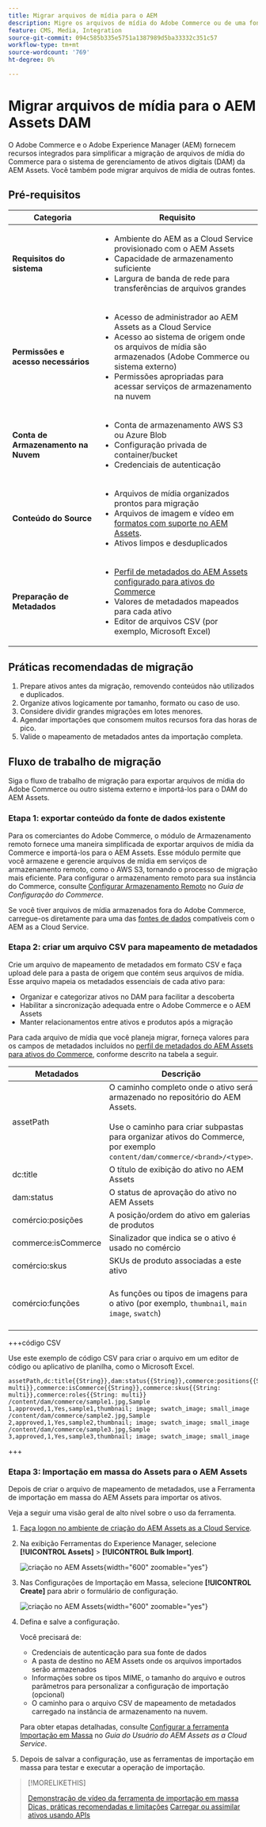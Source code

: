 ```yaml
---
title: Migrar arquivos de mídia para o AEM
description: Migre os arquivos de mídia do Adobe Commerce ou de uma fonte externa para o AEM Assets DAM.
feature: CMS, Media, Integration
source-git-commit: 094c585b335e5751a1387989d5ba33332c351c57
workflow-type: tm+mt
source-wordcount: '769'
ht-degree: 0%

---
```


# Migrar arquivos de mídia para o AEM Assets DAM

O Adobe Commerce e o Adobe Experience Manager (AEM) fornecem recursos integrados para simplificar a migração de arquivos de mídia do Commerce para o sistema de gerenciamento de ativos digitais (DAM) da AEM Assets. Você também pode migrar arquivos de mídia de outras fontes.

## Pré-requisitos

| Categoria | Requisito |
|----------|-------------|
| **Requisitos do sistema** | <ul><li>Ambiente do AEM as a Cloud Service provisionado com o AEM Assets</li><li>Capacidade de armazenamento suficiente</li><li>Largura de banda de rede para transferências de arquivos grandes</li></ul> |
| **Permissões e acesso necessários** | <ul><li>Acesso de administrador ao AEM Assets as a Cloud Service</li><li>Acesso ao sistema de origem onde os arquivos de mídia são armazenados (Adobe Commerce ou sistema externo)</li><li>Permissões apropriadas para acessar serviços de armazenamento na nuvem</li></ul> |
| **Conta de Armazenamento na Nuvem** | <ul><li>Conta de armazenamento AWS S3 ou Azure Blob</li><li>Configuração privada de container/bucket</li><li>Credenciais de autenticação</li></ul> |
| **Conteúdo do Source** | <ul><li>Arquivos de mídia organizados prontos para migração</li><li>Arquivos de imagem e vídeo em <a href="https://experienceleague.adobe.com/en/docs/experience-manager-cloud-service/content/assets/file-format-support#image-formats">formatos com suporte no AEM Assets</a>.</li><li>Ativos limpos e desduplicados</li></li> |
| **Preparação de Metadados** | <ul><li><a href="https://experienceleague.adobe.com/en/docs/commerce-admin/content-design/aem-asset-management/getting-started/aem-assets-configure-aem">Perfil de metadados do AEM Assets configurado para ativos do Commerce</a></li><li>Valores de metadados mapeados para cada ativo</li><li>Editor de arquivos CSV (por exemplo, Microsoft Excel)</li></ul> |

## Práticas recomendadas de migração

1. Prepare ativos antes da migração, removendo conteúdos não utilizados e duplicados.
1. Organize ativos logicamente por tamanho, formato ou caso de uso.
1. Considere dividir grandes migrações em lotes menores.
1. Agendar importações que consomem muitos recursos fora das horas de pico.
1. Valide o mapeamento de metadados antes da importação completa.

## Fluxo de trabalho de migração

Siga o fluxo de trabalho de migração para exportar arquivos de mídia do Adobe Commerce ou outro sistema externo e importá-los para o DAM do AEM Assets.

### Etapa 1: exportar conteúdo da fonte de dados existente

Para os comerciantes do Adobe Commerce, o módulo de Armazenamento remoto fornece uma maneira simplificada de exportar arquivos de mídia da Commerce e importá-los para o AEM Assets. Esse módulo permite que você armazene e gerencie arquivos de mídia em serviços de armazenamento remoto, como o AWS S3, tornando o processo de migração mais eficiente. Para configurar o armazenamento remoto para sua instância do Commerce, consulte [Configurar Armazenamento Remoto](https://experienceleague.adobe.com/en/docs/commerce-operations/configuration-guide/storage/remote-storage/remote-storage-aws-s3) no *Guia de Configuração do Commerce*.

Se você tiver arquivos de mídia armazenados fora do Adobe Commerce, carregue-os diretamente para uma das [fontes de dados](https://experienceleague.adobe.com/en/docs/experience-manager-cloud-service/content/assets/assets-view/bulk-import-assets-view#prerequisites) compatíveis com o AEM as a Cloud Service.

### Etapa 2: criar um arquivo CSV para mapeamento de metadados

Crie um arquivo de mapeamento de metadados em formato CSV e faça upload dele para a pasta de origem que contém seus arquivos de mídia. Esse arquivo mapeia os metadados essenciais de cada ativo para:

- Organizar e categorizar ativos no DAM para facilitar a descoberta
- Habilitar a sincronização adequada entre o Adobe Commerce e o AEM Assets
- Manter relacionamentos entre ativos e produtos após a migração

Para cada arquivo de mídia que você planeja migrar, forneça valores para os campos de metadados incluídos no [perfil de metadados do AEM Assets para ativos do Commerce](aem-assets-configure-aem.md), conforme descrito na tabela a seguir.

| Metadados | Descrição | Valor |
|-------|-------------|--------|
| assetPath | O caminho completo onde o ativo será armazenado no repositório do AEM Assets.<br><br>Use o caminho para criar subpastas para organizar ativos do Commerce, por exemplo `content/dam/commerce/<brand>/<type>`. | `/content/dam/commerce/<sub-folder>/..<filename>` |
| dc:title | O título de exibição do ativo no AEM Assets | Valor da string (por exemplo, `Sample 1`) |
| dam:status | O status de aprovação do ativo no AEM Assets | `approved` |
| comércio:posições | A posição/ordem do ativo em galerias de produtos | Valor numérico (por exemplo, &quot;1&quot;) |
| commerce:isCommerce | Sinalizador que indica se o ativo é usado no comércio | `Yes` |
| comércio:skus | SKUs de produto associadas a este ativo | Valor da string (por exemplo, `sample1`) |
| comércio:funções | As funções ou tipos de imagens para o ativo (por exemplo, `thumbnail`, `main image`, `swatch`) | Vários valores separados por ponto e vírgula (por exemplo, &quot;miniatura; imagem; imagem_amostra; imagem_pequena&quot;) |

+++código CSV

Use este exemplo de código CSV para criar o arquivo em um editor de código ou aplicativo de planilha, como o Microsoft Excel.

```csv
assetPath,dc:title{{String}},dam:status{{String}},commerce:positions{{String: multi}},commerce:isCommerce{{String}},commerce:skus{{String: multi}},commerce:roles{{String: multi}}
/content/dam/commerce/sample1.jpg,Sample 1,approved,1,Yes,sample1,thumbnail; image; swatch_image; small_image
/content/dam/commerce/sample2.jpg,Sample 2,approved,1,Yes,sample2,thumbnail; image; swatch_image; small_image
/content/dam/commerce/sample3.jpg,Sample 3,approved,1,Yes,sample3,thumbnail; image; swatch_image; small_image
```

+++

### Etapa 3: Importação em massa do Assets para o AEM Assets

Depois de criar o arquivo de mapeamento de metadados, use a Ferramenta de importação em massa do AEM Assets para importar os ativos.

Veja a seguir uma visão geral de alto nível sobre o uso da ferramenta.

1. [Faça logon no ambiente de criação do AEM Assets as a Cloud Service](https://experienceleague.adobe.com/en/docs/experience-manager-cloud-service/content/onboarding/journey/aem-users#login-aem).

1. Na exibição Ferramentas do Experience Manager, selecione **[!UICONTROL Assets]** > **[!UICONTROL Bulk Import]**.

   ![criação no AEM Assets](./assets/aem-assets-bulk-import-selection.png){width="600" zoomable="yes"}

1. Nas Configurações de Importação em Massa, selecione **[!UICONTROL Create]** para abrir o formulário de configuração.

   ![criação no AEM Assets](./assets/aem-assets-bulk-import-configuration.png){width="600" zoomable="yes"}

1. Defina e salve a configuração.

   Você precisará de:

   - Credenciais de autenticação para sua fonte de dados
   - A pasta de destino no AEM Assets onde os arquivos importados serão armazenados
   - Informações sobre os tipos MIME, o tamanho do arquivo e outros parâmetros para personalizar a configuração de importação (opcional)
   - O caminho para o arquivo CSV de mapeamento de metadados carregado na instância de armazenamento na nuvem.

   Para obter etapas detalhadas, consulte [Configurar a ferramenta Importação em Massa](https://experienceleague.adobe.com/en/docs/experience-manager-cloud-service/content/assets/manage/add-assets#configure-bulk-ingestor-tool) no *Guia do Usuário do AEM Assets as a Cloud Service*.

1. Depois de salvar a configuração, use as ferramentas de importação em massa para testar e executar a operação de importação.

>[!MORELIKETHIS]
>
>[Demonstração de vídeo da ferramenta de importação em massa](https://experienceleague.adobe.com/en/docs/experience-manager-cloud-service/content/assets/manage/add-assets#asset-bulk-ingestor)
>[Dicas, práticas recomendadas e limitações](https://experienceleague.adobe.com/en/docs/experience-manager-cloud-service/content/assets/manage/add-assets#tips-limitations)
>[Carregar ou assimilar ativos usando APIs](https://experienceleague.adobe.com/en/docs/experience-manager-cloud-service/content/assets/admin/developer-reference-material-apis#asset-upload)


